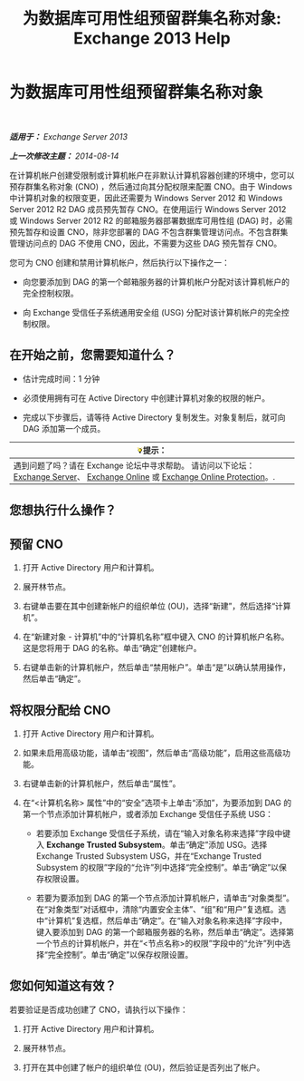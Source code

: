 ﻿---
title: '为数据库可用性组预留群集名称对象: Exchange 2013 Help'
TOCTitle: 为数据库可用性组预留群集名称对象
ms:assetid: 51ebf2f6-8a02-44ef-a489-ca361cb0f63a
ms:mtpsurl: https://technet.microsoft.com/zh-cn/library/Ff367878(v=EXCHG.150)
ms:contentKeyID: 50490558
ms.date: 01/11/2018
mtps_version: v=EXCHG.150
ms.translationtype: HT
---

# 为数据库可用性组预留群集名称对象

 

_**适用于：** Exchange Server 2013_

_**上一次修改主题：** 2014-08-14_

在计算机帐户创建受限制或计算机帐户在非默认计算机容器创建的环境中，您可以预存群集名称对象 (CNO) ，然后通过向其分配权限来配置 CNO。由于 Windows 中计算机对象的权限变更，因此还需要为 Windows Server 2012 和 Windows Server 2012 R2 DAG 成员预先暂存 CNO。在使用运行 Windows Server 2012 或 Windows Server 2012 R2 的邮箱服务器部署数据库可用性组 (DAG) 时，必需预先暂存和设置 CNO，除非您部署的 DAG 不包含群集管理访问点。不包含群集管理访问点的 DAG 不使用 CNO，因此，不需要为这些 DAG 预先暂存 CNO。

您可为 CNO 创建和禁用计算机帐户，然后执行以下操作之一：

  - 向您要添加到 DAG 的第一个邮箱服务器的计算机帐户分配对该计算机帐户的完全控制权限。

  - 向 Exchange 受信任子系统通用安全组 (USG) 分配对该计算机帐户的完全控制权限。

## 在开始之前，您需要知道什么？

  - 估计完成时间：1 分钟

  - 必须使用拥有可在 Active Directory 中创建计算机对象的权限的帐户。

  - 完成以下步骤后，请等待 Active Directory 复制发生。对象复制后，就可向 DAG 添加第一个成员。

<table>
<thead>
<tr class="header">
<th><img src="images/Bb124558.tip(EXCHG.150).gif" title="提示" alt="提示" />提示：</th>
</tr>
</thead>
<tbody>
<tr class="odd">
<td>遇到问题了吗？请在 Exchange 论坛中寻求帮助。 请访问以下论坛：<a href="https://go.microsoft.com/fwlink/p/?linkid=60612">Exchange Server</a>、 <a href="https://go.microsoft.com/fwlink/p/?linkid=267542">Exchange Online</a> 或 <a href="https://go.microsoft.com/fwlink/p/?linkid=285351">Exchange Online Protection</a>。.</td>
</tr>
</tbody>
</table>


## 您想执行什么操作？

## 预留 CNO

1.  打开 Active Directory 用户和计算机。

2.  展开林节点。

3.  右键单击要在其中创建新帐户的组织单位 (OU)，选择“新建”，然后选择“计算机”。

4.  在“新建对象 - 计算机”中的“计算机名称”框中键入 CNO 的计算机帐户名称。这是您将用于 DAG 的名称。单击“确定”创建帐户。

5.  右键单击新的计算机帐户，然后单击“禁用帐户”。单击“是”以确认禁用操作，然后单击“确定”。

## 将权限分配给 CNO

1.  打开 Active Directory 用户和计算机。

2.  如果未启用高级功能，请单击“视图”，然后单击“高级功能”，启用这些高级功能。

3.  右键单击新的计算机帐户，然后单击“属性”。

4.  在“\<计算机名称\> 属性”中的“安全”选项卡上单击“添加”，为要添加到 DAG 的第一个节点添加计算机帐户，或者添加 Exchange 受信任子系统 USG：
    
      - 若要添加 Exchange 受信任子系统，请在“输入对象名称来选择”字段中键入 **Exchange Trusted Subsystem**。单击“确定”添加 USG。选择 Exchange Trusted Subsystem USG，并在“Exchange Trusted Subsystem 的权限”字段的“允许”列中选择“完全控制”。单击“确定”以保存权限设置。
    
      - 若要为要添加到 DAG 的第一个节点添加计算机帐户，请单击“对象类型”。在“对象类型”对话框中，清除“内置安全主体”、“组”和“用户”复选框。选中“计算机”复选框，然后单击“确定”。在“输入对象名称来选择”字段中，键入要添加到 DAG 的第一个邮箱服务器的名称，然后单击“确定”。选择第一个节点的计算机帐户，并在“\<节点名称\>的权限”字段中的“允许”列中选择“完全控制”。单击“确定”以保存权限设置。

## 您如何知道这有效？

若要验证是否成功创建了 CNO，请执行以下操作：

1.  打开 Active Directory 用户和计算机。

2.  展开林节点。

3.  打开在其中创建了帐户的组织单位 (OU)，然后验证是否列出了帐户。

